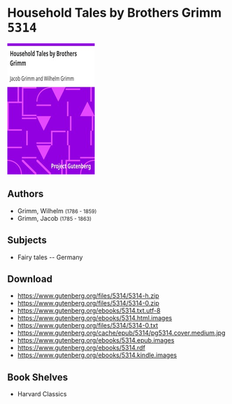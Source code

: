 # Household Tales by Brothers Grimm <kbd>5314</kbd>

![](./cover.medium.jpg "")

## Authors


 - Grimm, Wilhelm <small>(1786 - 1859)</small>
 - Grimm, Jacob <small>(1785 - 1863)</small>

## Subjects


 - Fairy tales -- Germany

## Download


 - https://www.gutenberg.org/files/5314/5314-h.zip
 - https://www.gutenberg.org/files/5314/5314-0.zip
 - https://www.gutenberg.org/ebooks/5314.txt.utf-8
 - https://www.gutenberg.org/ebooks/5314.html.images
 - https://www.gutenberg.org/files/5314/5314-0.txt
 - https://www.gutenberg.org/cache/epub/5314/pg5314.cover.medium.jpg
 - https://www.gutenberg.org/ebooks/5314.epub.images
 - https://www.gutenberg.org/ebooks/5314.rdf
 - https://www.gutenberg.org/ebooks/5314.kindle.images

## Book Shelves


 - Harvard Classics
